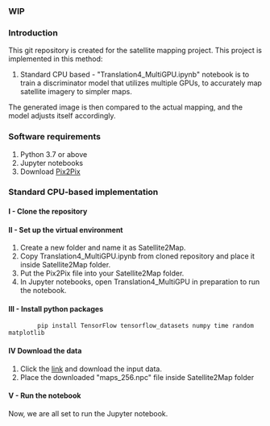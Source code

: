### **WIP**

### **Introduction**
This git repository is created for the satellite mapping project. This project is implemented in this method:
1. Standard CPU based - "Translation4_MultiGPU.ipynb" notebook is to train a discriminator model that utilizes multiple GPUs, to accurately map satellite imagery to simpler maps. 

The generated image is then compared to the actual mapping, and the model adjusts itself accordingly.

### **Software requirements**
1. Python 3.7 or above
2. Jupyter notebooks
3. Download [Pix2Pix](http://efrosgans.eecs.berkeley.edu/pix2pix/datasets/maps.tar.gz)

### **Standard CPU-based implementation**

#### **I - Clone the repository**

#### **II - Set up the virtual environment**
1. Create a new folder and name it as Satellite2Map.
2. Copy Translation4_MultiGPU.ipynb from cloned repository and place it inside Satellite2Map folder.
3. Put the Pix2Pix file into your Satellite2Map folder.
4. In Jupyter notebooks, open Translation4_MultiGPU in preparation to run the notebook. 

#### **III - Install python packages**
      
            pip install TensorFlow tensorflow_datasets numpy time random matplotlib       

#### **IV Download the data**
1. Click the [link](LINKHERE) and download the input data.
2. Place the downloaded "maps_256.npc" file inside Satellite2Map folder

#### **V - Run the notebook**
Now, we are all set to run the Jupyter notebook.
